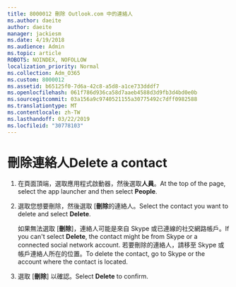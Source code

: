 ```yaml
---
title: 8000012 刪除 Outlook.com 中的連絡人
ms.author: daeite
author: daeite
manager: jackiesm
ms.date: 4/19/2018
ms.audience: Admin
ms.topic: article
ROBOTS: NOINDEX, NOFOLLOW
localization_priority: Normal
ms.collection: Adm_O365
ms.custom: 8000012
ms.assetid: b65125f0-7d6a-42c8-a5d8-a1ce733dddf7
ms.openlocfilehash: 061f786d936ca58d7aaeb4588d3d9fb3d4bd0e0b
ms.sourcegitcommit: 03a156a9c9740521155a30775492c7dff0982588
ms.translationtype: MT
ms.contentlocale: zh-TW
ms.lasthandoff: 03/22/2019
ms.locfileid: "30778103"
---
```

# <a name="delete-a-contact"></a><span data-ttu-id="3a79b-102">刪除連絡人</span><span class="sxs-lookup"><span data-stu-id="3a79b-102">Delete a contact</span></span>

1. <span data-ttu-id="3a79b-103">在頁面頂端，選取應用程式啟動器，然後選取**人員**。</span><span class="sxs-lookup"><span data-stu-id="3a79b-103">At the top of the page, select the app launcher  and then select **People**.</span></span> 
    
2. <span data-ttu-id="3a79b-104">選取您想要刪除，然後選取 [**刪除**的連絡人。</span><span class="sxs-lookup"><span data-stu-id="3a79b-104">Select the contact you want to delete and select **Delete**.</span></span>
    
    <span data-ttu-id="3a79b-105">如果無法選取 [**刪除**]，連絡人可能是來自 Skype 或已連線的社交網路帳戶。</span><span class="sxs-lookup"><span data-stu-id="3a79b-105">If you can't select **Delete**, the contact might be from Skype or a connected social network account.</span></span> <span data-ttu-id="3a79b-106">若要刪除的連絡人，請移至 Skype 或帳戶連絡人所在的位置。</span><span class="sxs-lookup"><span data-stu-id="3a79b-106">To delete the contact, go to Skype or the account where the contact is located.</span></span>
    
3. <span data-ttu-id="3a79b-107">選取 [**刪除**] 以確認。</span><span class="sxs-lookup"><span data-stu-id="3a79b-107">Select **Delete** to confirm.</span></span> 
    

